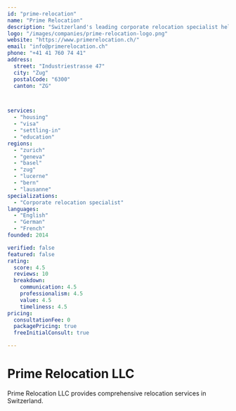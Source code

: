 ```yaml
---
id: "prime-relocation"
name: "Prime Relocation"
description: "Switzerland's leading corporate relocation specialist helping international professionals and families successfully relocate with over 10 years of expertise across all major Swiss regions."
logo: "/images/companies/prime-relocation-logo.png"
website: "https://www.primerelocation.ch/"
email: "info@primerelocation.ch"
phone: "+41 41 760 74 41"
address:
  street: "Industriestrasse 47"
  city: "Zug"
  postalCode: "6300"
  canton: "ZG"



services:
  - "housing"
  - "visa"
  - "settling-in"
  - "education"
regions:
  - "zurich"
  - "geneva"
  - "basel"
  - "zug"
  - "lucerne"
  - "bern"
  - "lausanne"
specializations:
  - "Corporate relocation specialist"
languages:
  - "English"
  - "German"
  - "French"
founded: 2014

verified: false
featured: false
rating:
  score: 4.5
  reviews: 10
  breakdown:
    communication: 4.5
    professionalism: 4.5
    value: 4.5
    timeliness: 4.5
pricing:
  consultationFee: 0
  packagePricing: true
  freeInitialConsult: true

---
```

# Prime Relocation LLC

Prime Relocation LLC provides comprehensive relocation services in Switzerland.